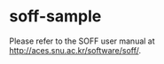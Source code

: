 soff-sample
============

Please refer to the SOFF user manual at <http://aces.snu.ac.kr/software/soff/>.
